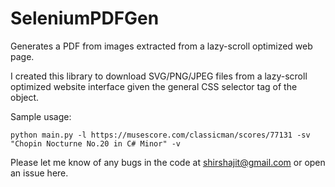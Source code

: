 # SeleniumPDFGen
Generates a PDF from images extracted from a lazy-scroll optimized web page. 

I created this library to download SVG/PNG/JPEG files from a lazy-scroll optimized website interface given the general CSS selector tag of the object.


Sample usage:
```
python main.py -l https://musescore.com/classicman/scores/77131 -sv "Chopin Nocturne No.20 in C# Minor" -v
```

Please let me know of any bugs in the code at shirshajit@gmail.com or open an issue here.

